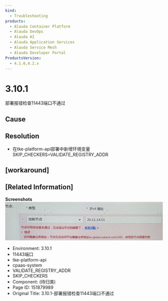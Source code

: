 ```yaml
---
kind:
  - Troubleshooting
products:
  - Alauda Container Platform
  - Alauda DevOps
  - Alauda AI
  - Alauda Application Services
  - Alauda Service Mesh
  - Alauda Developer Portal
ProductsVersion:
  - 4.1.0,4.2.x
---
```

<!-- A type of document that involves encountering a fault, diagnosing it, performing root cause analysis, and providing solutions. -->

# 3.10.1

部署报错检查11443端口不通过

## Cause

## Resolution
- 在tke-platform-api部署中新增环境变量SKIP_CHECKERS=VALIDATE_REGISTRY_ADDR

## [workaround]

## [Related Information]
**Screenshots**
![](assets/3-10-1-bu-shu-bao-cuo-jian-cha-11443duan-kou-bu-tong-guo/image2023-6-25_11-36-13.png)
- Environment: 3.10.1
- 11443端口
- tke-platform-api
- cpaas-system
- VALIDATE_REGISTRY_ADDR
- SKIP_CHECKERS
- Component: (待归类)
- Page ID: 151879989
- Original Title: 3.10.1-部署报错检查11443端口不通过
